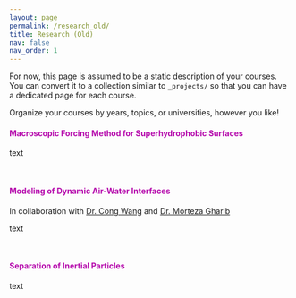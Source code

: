 ```yaml
---
layout: page
permalink: /research_old/
title: Research (Old)
nav: false
nav_order: 1
---
```



For now, this page is assumed to be a static description of your courses. You can convert it to a collection similar to `_projects/` so that you can have a dedicated page for each course.

Organize your courses by years, topics, or universities, however you like!

#### <span style="color:#b509ac"><b>Macroscopic Forcing Method for Superhydrophobic Surfaces</b></span>

text

<br/>

#### <span style="color:#b509ac"><b>Modeling of Dynamic Air-Water Interfaces</b></span>
In collaboration with [Dr. Cong Wang](https://engineering.uiowa.edu/directory/cong-wang) and [Dr. Morteza Gharib](https://www.gharib.caltech.edu/)

text

<br/>

#### <span style="color:#b509ac"><b>Separation of Inertial Particles</b></span>
text
